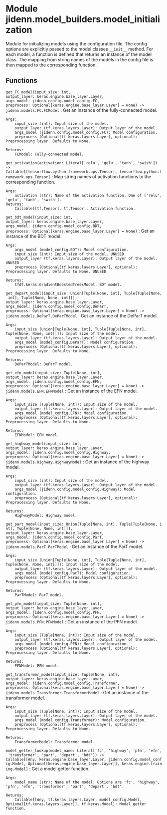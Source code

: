 Module jidenn.model_builders.model_initialization
=================================================
Module for initializing models using the configuration file.
The config options are explicitly passed to the model classes `__init__` method.
For each model, a function is defined that returns an instance of the model class.
The mapping from string names of the models in the config file is then mapped to the corresponding function.

Functions
---------

    
`get_FC_model(input_size: int, output_layer: keras.engine.base_layer.Layer, args_model: jidenn.config.model_config.FC, preprocess: Optional[keras.engine.base_layer.Layer] = None) ‑> jidenn.models.FC.FCModel`
:   Get an instance of the fully-connected model.
    
    Args:
        input_size (int): Input size of the model.
        output_layer (tf.keras.layers.Layer): Output layer of the model.
        args_model (jidenn.config.model_config.FC): Model configuration.
        preprocess (Optional[tf.keras.layers.Layer], optional): Preprocessing layer. Defaults to None.
    
    Returns:
        FCModel: Fully-connected model.

    
`get_activation(activation: Literal['relu', 'gelu', 'tanh', 'swish']) ‑> Callable[[tensorflow.python.framework.ops.Tensor], tensorflow.python.framework.ops.Tensor]`
:   Map string names of activation functions to the corresponding function.
    
    Args:
        activation (str): Name of the activation function. One of ['relu', 'gelu', 'tanh', 'swish'].
    Returns:
        Callable[[tf.Tensor], tf.Tensor]: Activation function.

    
`get_bdt_model(input_size: int, output_layer: keras.engine.base_layer.Layer, args_model: jidenn.config.model_config.BDT, preprocess: Optional[keras.engine.base_layer.Layer] = None)`
:   Get an instance of the BDT model.
    
    Args:
        args_model (model_config.BDT): Model configuration.
        input_size (int): Input size of the model. UNUSED
        output_layer (tf.keras.layers.Layer): Output layer of the model. UNUSED
        preprocess (Optional[tf.keras.layers.Layer], optional): Preprocessing layer. Defaults to None. UNUSED
    
    Returns:
        tfdf.keras.GradientBoostedTreesModel: BDT model.

    
`get_depart_model(input_size: Union[Tuple[None, int], Tuple[Tuple[None, int], Tuple[None, None, int]]], output_layer: keras.engine.base_layer.Layer, args_model: jidenn.config.model_config.DeParT, preprocess: Optional[keras.engine.base_layer.Layer] = None) ‑> jidenn.models.DeParT.DeParTModel`
:   Get an instance of the DeParT model.
    
    Args:
        input_size (Union[Tuple[None, int], Tuple[Tuple[None, int], Tuple[None, None, int]]]): Input size of the model.
        output_layer (tf.keras.layers.Layer): Output layer of the model.
        args_model (model_config.DeParT): Model configuration.
        preprocess (Optional[tf.keras.layers.Layer], optional): Preprocessing layer. Defaults to None.
    
    Returns:
        DeParTModel: DeParT model.

    
`get_efn_model(input_size: Tuple[None, int], output_layer: keras.engine.base_layer.Layer, args_model: jidenn.config.model_config.EFN, preprocess: Optional[keras.engine.base_layer.Layer] = None) ‑> jidenn.models.EFN.EFNModel`
:   Get an instance of the EFN model.
    
    Args:
        input_size (Tuple[None, int]): Input size of the model.
        output_layer (tf.keras.layers.Layer): Output layer of the model.
        args_model (model_config.EFN): Model configuration.
        preprocess (Optional[tf.keras.layers.Layer], optional): Preprocessing layer. Defaults to None.  
    
    Returns:
        EFNModel: EFN model.

    
`get_highway_model(input_size: int, output_layer: keras.engine.base_layer.Layer, args_model: jidenn.config.model_config.Highway, preprocess: Optional[keras.engine.base_layer.Layer] = None) ‑> jidenn.models.Highway.HighwayModel`
:   Get an instance of the highway model.
    
    Args:
        input_size (int): Input size of the model.
        output_layer (tf.keras.layers.Layer): Output layer of the model.
        args_model (jidenn.config.model_config.Highway): Model configuration.
        preprocess (Optional[tf.keras.layers.Layer], optional): Preprocessing layer. Defaults to None.
    
    Returns:
        HighwayModel: Highway model.

    
`get_part_model(input_size: Union[Tuple[None, int], Tuple[Tuple[None, int], Tuple[None, None, int]]], output_layer: keras.engine.base_layer.Layer, args_model: jidenn.config.model_config.ParT, preprocess: Optional[keras.engine.base_layer.Layer] = None) ‑> jidenn.models.ParT.ParTModel`
:   Get an instance of the ParT model.
    
    Args:
        input_size (Union[Tuple[None, int], Tuple[Tuple[None, int], Tuple[None, None, int]]]): Input size of the model.
        output_layer (tf.keras.layers.Layer): Output layer of the model.
        args_model (model_config.ParT): Model configuration.
        preprocess (Optional[tf.keras.layers.Layer], optional): Preprocessing layer. Defaults to None.
    
    Returns:
        ParTModel: ParT model.

    
`get_pfn_model(input_size: Tuple[None, int], output_layer: keras.engine.base_layer.Layer, args_model: jidenn.config.model_config.PFN, preprocess: Optional[keras.engine.base_layer.Layer] = None) ‑> jidenn.models.PFN.PFNModel`
:   Get an instance of the PFN model.
    
    Args:
        input_size (Tuple[None, int]): Input size of the model.
        output_layer (tf.keras.layers.Layer): Output layer of the model.
        args_model (model_config.PFN): Model configuration.
        preprocess (Optional[tf.keras.layers.Layer], optional): Preprocessing layer. Defaults to None.
    
    Returns:
        PFNModel: PFN model.

    
`get_transformer_model(input_size: Tuple[None, int], output_layer: keras.engine.base_layer.Layer, args_model: jidenn.config.model_config.Transformer, preprocess: Optional[keras.engine.base_layer.Layer] = None) ‑> jidenn.models.Transformer.TransformerModel`
:   Get an instance of the transformer model.
    
    Args:
        input_size (Tuple[None, int]): Input size of the model.
        output_layer (tf.keras.layers.Layer): Output layer of the model.
        args_model (model_config.Transformer): Model configuration.
        preprocess (Optional[tf.keras.layers.Layer], optional): Preprocessing layer. Defaults to None.  
    
    Returns:
        TransformerModel: Transformer model.

    
`model_getter_lookup(model_name: Literal['fc', 'highway', 'pfn', 'efn', 'transformer', 'part', 'depart', 'bdt']) ‑> Callable[[Any, keras.engine.base_layer.Layer, jidenn.config.model_config.Model, Optional[keras.engine.base_layer.Layer]], keras.engine.training.Model]`
:   Get a model getter function.
    
    Args:
        model_name (str): Name of the model. Options are 'fc', 'highway', 'pfn', 'efn', 'transformer', 'part', 'depart', 'bdt'.
        
    Returns:
        Callable[[Any, tf.keras.layers.Layer, model_config.Model, Optional[tf.keras.layers.Layer]], tf.keras.Model]: Model getter function.